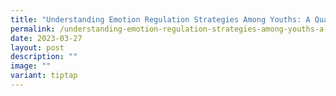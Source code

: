 ```yaml
---
title: "Understanding Emotion Regulation Strategies Among Youths: A Qualitative Study"
permalink: /understanding-emotion-regulation-strategies-among-youths-a-qualitative-study/
date: 2023-03-27
layout: post
description: ""
image: ""
variant: tiptap
---
```

